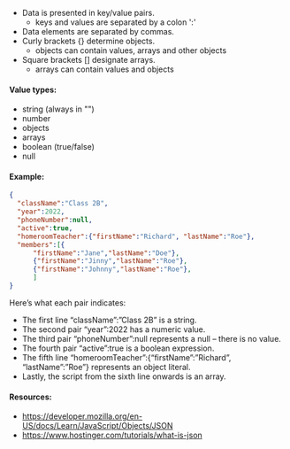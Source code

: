 - Data is presented in key/value pairs.
  - keys and values are separated by a colon ':'
- Data elements are separated by commas.
- Curly brackets {} determine objects.
  - objects can contain values, arrays and other objects
- Square brackets [] designate arrays.
  - arrays can contain values and objects

#### Value types:
  - string (always in "")
  - number
  - objects
  - arrays
  - boolean (true/false)
  - null

#### Example:
```json
{
  "className":"Class 2B",
  "year":2022,
  "phoneNumber":null,
  "active":true,
  "homeroomTeacher":{"firstName":"Richard", "lastName":"Roe"},
  "members":[{
      "firstName":"Jane","lastName":"Doe"},
      {"firstName":"Jinny","lastName":"Roe"},
      {"firstName":"Johnny","lastName":"Roe"},
      ]
}
```
Here’s what each pair indicates:
- The first line “className”:”Class 2B” is a string.
- The second pair “year”:2022 has a numeric value.
- The third pair “phoneNumber”:null represents a null – there is no value.
- The fourth pair “active”:true is a boolean expression.
- The fifth line “homeroomTeacher”:{“firstName”:”Richard”, “lastName”:”Roe”} represents an object literal.
- Lastly, the script from the sixth line onwards is an array.

#### Resources:
- https://developer.mozilla.org/en-US/docs/Learn/JavaScript/Objects/JSON
- https://www.hostinger.com/tutorials/what-is-json